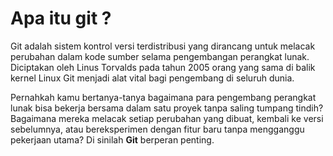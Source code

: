 # Apa itu git ?

Git adalah sistem kontrol versi terdistribusi yang dirancang untuk melacak perubahan dalam kode sumber selama pengembangan perangkat lunak. Diciptakan oleh Linus Torvalds pada tahun 2005 orang yang sama di balik kernel Linux Git menjadi alat vital bagi pengembang di seluruh dunia.

Pernahkah kamu bertanya-tanya bagaimana para pengembang perangkat lunak bisa bekerja bersama dalam satu proyek tanpa saling tumpang tindih? Bagaimana mereka melacak setiap perubahan yang dibuat, kembali ke versi sebelumnya, atau bereksperimen dengan fitur baru tanpa mengganggu pekerjaan utama? Di sinilah **Git** berperan penting.
